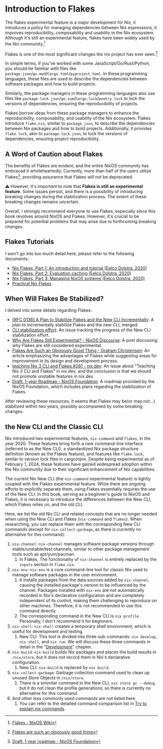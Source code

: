 # Introduction to Flakes

The flakes experimental feature is a major development for Nix, it introduces a policy for managing dependencies between Nix expressions, it improves reproducibility, composability and usability in the Nix ecosystem. Although it's still an experimental feature, flakes have been widely used by the Nix community.[^1]

Flakes is one of the most significant changes the nix project has ever seen.[^2]

In simple terms, if you've worked with some JavaScript/Go/Rust/Python, you should be familiar with files like `package.json`/`go.mod`/`Cargo.toml`/`pyproject.toml`. In these programming languages, these files are used to describe the dependencies between software packages and how to build projects.

Similarly, the package managers in these programming languages also use files like `package-lock.json`/`go.sum`/`Cargo.lock`/`poetry.lock` to lock the versions of dependencies, ensuring the reproducibility of projects.

Flakes borrow ideas from these package managers to enhance the reproducibility, composability, and usability of the Nix ecosystem.
Flakes introduce `flake.nix`, similar to `package.json`, to describe the dependencies between Nix packages and how to build projects.
Additionally, it provides `flake.lock`, akin to `package-lock.json`, to lock the versions of dependencies, ensuring project reproducibility.

## A Word of Caution about Flakes <Badge type="danger" text="caution" />

The benefits of Flakes are evident, and the entire NixOS community has embraced it wholeheartedly. Currently, more than half of the users utilize Flakes[^3], providing assurance that Flakes will not be deprecated.

:warning: However, it's important to note that **Flakes is still an experimental feature**. Some issues persist, and there is a possibility of introducing breaking changes during the stabilization process. The extent of these breaking changes remains uncertain.

Overall, I strongly recommend everyone to use Flakes, especially since this book revolves around NixOS and Flakes. However, it's crucial to be prepared for potential problems that may arise due to forthcoming breaking changes.

## Flakes Tutorials

I won't go into too much detail here, please refer to the following documents:

- [Nix Flakes, Part 1: An introduction and tutorial (Eelco Dolstra, 2020)](https://www.tweag.io/blog/2020-05-25-flakes/)
- [Nix Flakes, Part 2: Evaluation caching (Eelco Dolstra, 2020)](https://www.tweag.io/blog/2020-06-25-eval-cache/)
- [Nix Flakes, Part 3: Managing NixOS systems (Eelco Dolstra, 2020)](https://www.tweag.io/blog/2020-07-31-nixos-flakes/)
- [Practical Nix Flakes](https://serokell.io/blog/practical-nix-flakes)

## When Will Flakes Be Stabilized?

I delved into some details regarding Flakes:

- [[RFC 0136] A Plan to Stabilize Flakes and the New CLI Incrementally](https://github.com/NixOS/rfcs/pull/136): A plan to incrementally stabilize Flakes and the new CLI, merged.
- [CLI stabilization effort](https://github.com/NixOS/nix/issues/7701): An issue tracking the progress of the New CLI stabilization effort.
- [Why Are Flakes Still Experimental? - NixOS Discourse](https://discourse.nixos.org/t/why-are-flakes-still-experimental/29317): A post discussing why Flakes are still considered experimental.
- [Flakes Are Such an Obviously Good Thing - Graham Christensen](https://grahamc.com/blog/flakes-are-an-obviously-good-thing/): An article emphasizing the advantages of Flakes while suggesting areas for improvement in its design and development process.
- [ teaching Nix 3 CLI and Flakes #281 - nix.dev](https://github.com/NixOS/nix.dev/issues/281): An issue about "Teaching Nix 3 CLI and Flakes" in nix.dev, and the conclusion is that we should not promote unstable features in nix.dev.
- [Draft: 1-year Roadmap - NixOS Foundation](https://nixos-foundation.notion.site/1-year-roadmap-0dc5c2ec265a477ea65c549cd5e568a9): A roadmap provided by the NixOS Foundation, which includes plans regarding the stabilization of Flakes.

After reviewing these resources, it seems that Flakes may be(or may not...) stabilized within two years, possibly accompanied by some breaking changes.

## the New CLI and the Classic CLI

Nix introduced two experimental features, `nix-command` and `flakes`, in the year 2020.
These features bring forth a new command-line interface (referred to as the New CLI), a standardized Nix package structure definition (known as the Flakes feature), and features like `flake.lock`, similar to version lock files in cargo/npm.
Despite being experimental as of February 1, 2024, these features have gained widespread adoption within the Nix community due to their significant enhancement of Nix capabilities.

The current Nix New CLI (the `nix-command` experimental feature) is tightly coupled with the Flakes experimental feature.
While there are ongoing efforts to explicitly separate them, using Flakes essentially requires the use of the New CLI.
In this book, serving as a beginner's guide to NixOS and Flakes, it is necessary to introduce the differences between the New CLI, which Flakes relies on, and the old CLI.

Here, we list the old Nix CLI and related concepts that are no longer needed when using the New CLI and Flakes (`nix-command` and `flakes`).
When researching, you can replace them with the corresponding New CLI commands (except for `nix-collect-garbage`, as there is currently no alternative for this command):

1. `nix-channel`: `nix-channel` manages software package versions through stable/unstable/test channels, similar to other package management tools such as apt/yum/pacman.
   1. In Flakes, The functionality of `nix-channel` is entirely replaced by the `inputs` section in `flake.nix`.
2. `nix-env`: `nix-env` is a core command-line tool for classic Nix used to manage software packages in the user environment.
   1. It installs packages from the data sources added by `nix-channel`, causing the installed package's version to be influenced by the channel. Packages installed with `nix-env` are not automatically recorded in Nix's declarative configuration and are completely independent of its control, making them challenging to reproduce on other machines. Therefore, it is not recommended to use this command directly.
   2. The corresponding command in the New CLI is `nix profile`. Personally, I don't recommend it for beginners.
3. `nix-shell`: `nix-shell` creates a temporary shell environment, which is useful for development and testing.
   1. New CLI: This tool is divided into three sub-commands: `nix develop`, `nix shell`, and `nix run`. We will discuss these three commands in detail in the "[Development](../development/intro.md)" chapter.
4. `nix-build`: `nix-build` builds Nix packages and places the build results in `/nix/store`, but it does not record them in Nix's declarative configuration.
   1. New CLI: `nix-build` is replaced by `nix build`.
5. `nix-collect-garbage`: Garbage collection command used to clean up unused Store Objects in `/nix/store`.
   1. There is a smimilar command in the New CLI, `nix store gc --debug`, but it do not clean the profile generations, so there is currently no alternative for this command.
6. And other less commonly used commands are not listed here.
   1. You can refer to the detailed command comparison list in [Try to explain nix commands](https://qiita.com/Sumi-Sumi/items/6de9ee7aab10bc0dbead?_x_tr_sl=auto&_x_tr_tl=en&_x_tr_hl=en).

[^1]: [Flakes - NixOS Wiki](https://nixos.wiki/index.php?title=Flakes)
[^2]: [Flakes are such an obviously good thing](https://grahamc.com/blog/flakes-are-an-obviously-good-thing/)
[^3]: [Draft: 1 year roadmap - NixOS Foundation](https://nixos-foundation.notion.site/1-year-roadmap-0dc5c2ec265a477ea65c549cd5e568a9)
